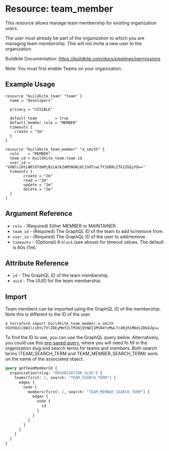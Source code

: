 # Resource: team_member

This resource allows manage team membership for existing organization users.

The user must already be part of the organization to which you are managing team membership. This will not invite a new user to the organization.

Buildkite Documentation: https://buildkite.com/docs/pipelines/permissions

Note: You must first enable Teams on your organization.

## Example Usage

```hcl
resource "buildkite_team" "team" {
  name = "developers"

  privacy = "VISIBLE"

  default_team        = true
  default_member_role = "MEMBER"
  timeouts {
    create = "5m"
  }
}

resource "buildkite_team_member" "a_smith" {
  role    = "MEMBER"
  team_id = buildkite_team.team.id
  user_id = "VXNlci0tLWRlOTdmMjBiLWJkZmMtNGNjOC1hOTcwLTY1ODNiZTk2ZGEyYQ=="
  timeouts {
		create = "2m"
		read = "2m"
		update = "2m"
		delete = "2m"
  }
}
```

## Argument Reference

* `role` - (Required) Either MEMBER or MAINTAINER.
* `team_id` - (Required) The GraphQL ID of the team to add to/remove from.
* `user_id` - (Required) The GraphQL ID of the user to add/remove.
* `timeouts` - (Optional) A `block` (see above) for timeout values. The default is 60s (1m).

## Attribute Reference

* `id`   - The GraphQL ID of the team membership.
* `uuid` - The UUID for the team membership.

## Import

Team members can be imported using the GraphQL ID of the membership. Note this is different to the ID of the user.

```
$ terraform import buildkite_team_member.a_smith VGVhbU1lbWJlci0tLTVlZDEyMmY2LTM2NjQtNDI1MS04YzMwLTc4NjRiMDdiZDQ4Zg==
```

To find the ID to use, you can use the GraphQL query below. Alternatively, you could use this [pre-saved query](https://buildkite.com/user/graphql/console/ce4540dd-4f60-4e79-8e8f-9f4c3bc8784e), where you will need fo fill in the organization slug and search terms for teams and members. Both search terms (TEAM_SEARCH_TERM and TEAM_MEMBER_SEARCH_TERM) work on the name of the associated object.

```graphql
query getTeamMemberId {
  organization(slug: "ORGANIZATION_SLUG") {
    teams(first: 2, search: "TEAM_SEARCH_TERM") {
      edges {
        node {
          members(first: 2, search: "TEAM_MEMBER_SEARCH_TERM") {
            edges {
              node {
                id
              }
            }
          }
        }
      }
    }
  }
}
```
